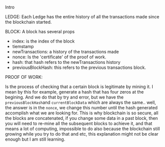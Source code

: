 Intro

LEDGE: Each Ledge has the entire history of all the transactions made since the blockchain started.

BLOCK:
A block has several props

- index: is the index of the block
- tiemstamp
- newTransactions: a history of the transactions made
- nonce: Is the 'certificate' of the proof of work.
- hash: that hash refers to the newTransactions history
- previousBlockHash: this refers to the previous transactions block.

PROOF OF WORK:

Is the process of checking that a certain block is legitimate by mining it. I mean by this for example, generate a hash that has four zeros at the begining. And we do that by try and error, but we have the `previousBlockHash`and `currentBlockData` which are always the same.. well, the answer is in the `nonce`, we change this number until the hash generated accomplish what we are looking for.
This is why blockchain is so secure, all the blocks are concatenated, if you change some data in a past block, then you will need to re-mine all the subsequent blocks to achieve it, and that means a lot of computing, impossible to do also because the blockchain still growing while you try to do that and etc, this explanation might not be clear enough but I am still learning.
